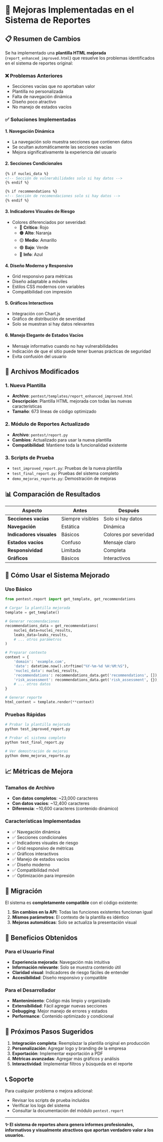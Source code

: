 # 🎯 Mejoras Implementadas en el Sistema de Reportes

## 📋 Resumen de Cambios

Se ha implementado una **plantilla HTML mejorada** (`report_enhanced_improved.html`) que resuelve los problemas identificados en el sistema de reportes original:

### ❌ Problemas Anteriores
- Secciones vacías que no aportaban valor
- Plantilla no personalizada
- Falta de navegación dinámica
- Diseño poco atractivo
- No manejo de estados vacíos

### ✅ Soluciones Implementadas

#### 1. **Navegación Dinámica**
- La navegación solo muestra secciones que contienen datos
- Se ocultan automáticamente las secciones vacías
- Mejora significativamente la experiencia del usuario

#### 2. **Secciones Condicionales**
```html
{% if nuclei_data %}
<!-- Sección de vulnerabilidades solo si hay datos -->
{% endif %}

{% if recommendations %}
<!-- Sección de recomendaciones solo si hay datos -->
{% endif %}
```

#### 3. **Indicadores Visuales de Riesgo**
- Colores diferenciados por severidad:
  - 🔴 **Crítico**: Rojo
  - 🟠 **Alto**: Naranja
  - 🟡 **Medio**: Amarillo
  - 🟢 **Bajo**: Verde
  - 🔵 **Info**: Azul

#### 4. **Diseño Moderno y Responsivo**
- Grid responsivo para métricas
- Diseño adaptable a móviles
- Estilos CSS modernos con variables
- Compatibilidad con impresión

#### 5. **Gráficos Interactivos**
- Integración con Chart.js
- Gráfico de distribución de severidad
- Solo se muestran si hay datos relevantes

#### 6. **Manejo Elegante de Estados Vacíos**
- Mensaje informativo cuando no hay vulnerabilidades
- Indicación de que el sitio puede tener buenas prácticas de seguridad
- Evita confusión del usuario

## 🔧 Archivos Modificados

### 1. **Nueva Plantilla**
- **Archivo**: `pentest/templates/report_enhanced_improved.html`
- **Descripción**: Plantilla HTML mejorada con todas las nuevas características
- **Tamaño**: 673 líneas de código optimizado

### 2. **Módulo de Reportes Actualizado**
- **Archivo**: `pentest/report.py`
- **Cambios**: Actualizado para usar la nueva plantilla
- **Compatibilidad**: Mantiene toda la funcionalidad existente

### 3. **Scripts de Prueba**
- `test_improved_report.py`: Pruebas de la nueva plantilla
- `test_final_report.py`: Pruebas del sistema completo
- `demo_mejoras_reporte.py`: Demostración de mejoras

## 📊 Comparación de Resultados

| Aspecto | Antes | Después |
|---------|-------|----------|
| **Secciones vacías** | Siempre visibles | Solo si hay datos |
| **Navegación** | Estática | Dinámica |
| **Indicadores visuales** | Básicos | Colores por severidad |
| **Estados vacíos** | Confuso | Mensaje claro |
| **Responsividad** | Limitada | Completa |
| **Gráficos** | Básicos | Interactivos |

## 🚀 Cómo Usar el Sistema Mejorado

### Uso Básico
```python
from pentest.report import get_template, get_recommendations

# Cargar la plantilla mejorada
template = get_template()

# Generar recomendaciones
recommendations_data = get_recommendations(
    nuclei_data=nuclei_results,
    leaks_data=leaks_results,
    # ... otros parámetros
)

# Preparar contexto
context = {
    'domain': 'example.com',
    'date': datetime.now().strftime("%Y-%m-%d %H:%M:%S"),
    'nuclei_data': nuclei_results,
    'recommendations': recommendations_data.get('recommendations', []),
    'risk_assessment': recommendations_data.get('risk_assessment', {}),
    # ... otros datos
}

# Generar reporte
html_content = template.render(**context)
```

### Pruebas Rápidas
```bash
# Probar la plantilla mejorada
python test_improved_report.py

# Probar el sistema completo
python test_final_report.py

# Ver demostración de mejoras
python demo_mejoras_reporte.py
```

## 📈 Métricas de Mejora

### Tamaños de Archivo
- **Con datos completos**: ~23,000 caracteres
- **Con datos vacíos**: ~12,400 caracteres
- **Diferencia**: ~10,600 caracteres (contenido dinámico)

### Características Implementadas
- ✅ Navegación dinámica
- ✅ Secciones condicionales
- ✅ Indicadores visuales de riesgo
- ✅ Grid responsivo de métricas
- ✅ Gráficos interactivos
- ✅ Manejo de estados vacíos
- ✅ Diseño moderno
- ✅ Compatibilidad móvil
- ✅ Optimización para impresión

## 🔄 Migración

El sistema es **completamente compatible** con el código existente:

1. **Sin cambios en la API**: Todas las funciones existentes funcionan igual
2. **Mismos parámetros**: El contexto de la plantilla es idéntico
3. **Mejoras automáticas**: Solo se actualiza la presentación visual

## 🎯 Beneficios Obtenidos

### Para el Usuario Final
- **Experiencia mejorada**: Navegación más intuitiva
- **Información relevante**: Solo se muestra contenido útil
- **Claridad visual**: Indicadores de riesgo fáciles de entender
- **Accesibilidad**: Diseño responsivo y compatible

### Para el Desarrollador
- **Mantenimiento**: Código más limpio y organizado
- **Extensibilidad**: Fácil agregar nuevas secciones
- **Debugging**: Mejor manejo de errores y estados
- **Performance**: Contenido optimizado y condicional

## 🔮 Próximos Pasos Sugeridos

1. **Integración completa**: Reemplazar la plantilla original en producción
2. **Personalización**: Agregar logo y branding de la empresa
3. **Exportación**: Implementar exportación a PDF
4. **Métricas avanzadas**: Agregar más gráficos y análisis
5. **Interactividad**: Implementar filtros y búsqueda en el reporte

## 📞 Soporte

Para cualquier problema o mejora adicional:
- Revisar los scripts de prueba incluidos
- Verificar los logs del sistema
- Consultar la documentación del módulo `pentest.report`

---

**✨ El sistema de reportes ahora genera informes profesionales, informativos y visualmente atractivos que aportan verdadero valor a los usuarios.**